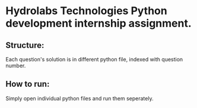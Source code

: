 # Hydrolabs Technologies Python development internship assignment.

## Structure:
Each question's solution is in different python file, indexed with question number.

## How to run:
Simply open individual python files and run them seperately.
